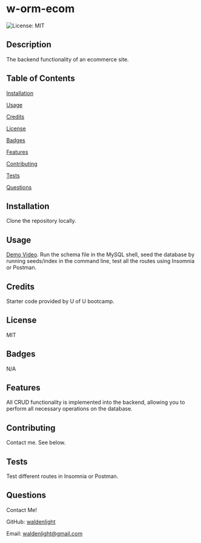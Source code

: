 # w-orm-ecom
![License: MIT](https://img.shields.io/badge/License-MIT-yellow.svg)
## Description
The backend functionality of an ecommerce site.
## Table of Contents
[Installation](#installation)

[Usage](#usage)

[Credits](#credits)

[License](#license)

[Badges](#badges)

[Features](#features)

[Contributing](#contributing)

[Tests](#tests)

[Questions](#questions)
## Installation
Clone the repository locally.
## Usage
[Demo Video](https://drive.google.com/file/d/1LtG446m6MQeOZ5ngy6rUL50oqYhBAGIo/view). Run the schema file in the MySQL shell, seed the database by running seeds/index in the command line, test all the routes using Insomnia or Postman.
## Credits
Starter code provided by U of U bootcamp.
## License
MIT
## Badges
N/A
## Features
All CRUD functionality is implemented into the backend, allowing you to perform all necessary operations on the database.
## Contributing
Contact me. See below.
## Tests
Test different routes in Insomnia or Postman.
## Questions
Contact Me!

GitHub: [waldenlight](https://github.com/waldenlight)

Email: waldenlight@gmail.com
